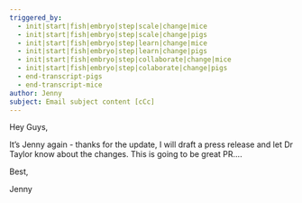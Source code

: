 ```yaml
---
triggered_by:
  - init|start|fish|embryo|step|scale|change|mice
  - init|start|fish|embryo|step|scale|change|pigs
  - init|start|fish|embryo|step|learn|change|mice
  - init|start|fish|embryo|step|learn|change|pigs
  - init|start|fish|embryo|step|collaborate|change|mice
  - init|start|fish|embryo|step|colaborate|change|pigs
  - end-transcript-pigs
  - end-transcript-mice
author: Jenny
subject: Email subject content [cCc]
---
```

Hey Guys,

It’s Jenny again - thanks for the update, I will draft a press release and let Dr Taylor know about the changes. This is going to be great PR….

Best, 

Jenny
